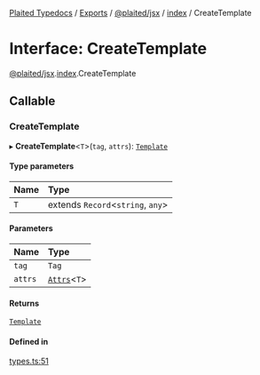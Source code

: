 [Plaited Typedocs](../README.md) / [Exports](../modules.md) / [@plaited/jsx](../modules/plaited_jsx.md) / [index](../modules/plaited_jsx.index.md) / CreateTemplate

# Interface: CreateTemplate

[@plaited/jsx](../modules/plaited_jsx.md).[index](../modules/plaited_jsx.index.md).CreateTemplate

## Callable

### CreateTemplate

▸ **CreateTemplate**<`T`\>(`tag`, `attrs`): [`Template`](../modules/plaited_jsx.index.md#template)

#### Type parameters

| Name | Type |
| :------ | :------ |
| `T` | extends `Record`<`string`, `any`\> |

#### Parameters

| Name | Type |
| :------ | :------ |
| `tag` | `Tag` |
| `attrs` | [`Attrs`](../modules/plaited_jsx.index.md#attrs)<`T`\> |

#### Returns

[`Template`](../modules/plaited_jsx.index.md#template)

#### Defined in

[types.ts:51](https://github.com/plaited/plaited/blob/8821045/libs/jsx/src/types.ts#L51)

